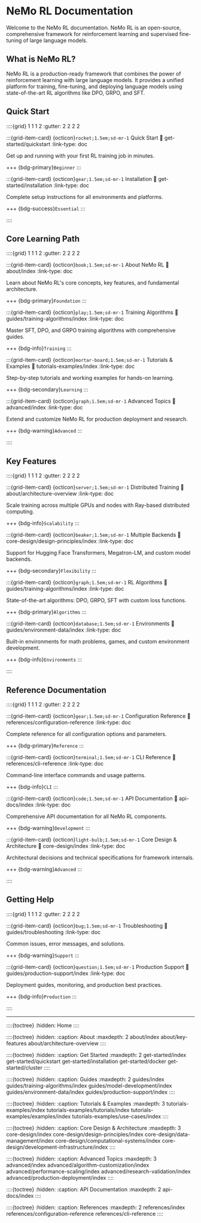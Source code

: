 ﻿---
description: "Explore comprehensive documentation for NeMo RL, including tutorials, guides, and deployment instructions for reinforcement learning with large language models."
tags: ["overview", "quickstart", "getting-started", "reinforcement-learning", "large-language-models"]
categories: ["getting-started"]
---

# NeMo RL Documentation

Welcome to the NeMo RL documentation. NeMo RL is an open-source, comprehensive framework for reinforcement learning and supervised fine-tuning of large language models.

## What is NeMo RL?

NeMo RL is a production-ready framework that combines the power of reinforcement learning with large language models. It provides a unified platform for training, fine-tuning, and deploying language models using state-of-the-art RL algorithms like DPO, GRPO, and SFT.

## Quick Start

::::{grid} 1 1 1 2
:gutter: 2 2 2 2

:::{grid-item-card} {octicon}`rocket;1.5em;sd-mr-1` Quick Start
:link: get-started/quickstart
:link-type: doc

Get up and running with your first RL training job in minutes.

+++
{bdg-primary}`Beginner`
:::

:::{grid-item-card} {octicon}`gear;1.5em;sd-mr-1` Installation
:link: get-started/installation
:link-type: doc

Complete setup instructions for all environments and platforms.

+++
{bdg-success}`Essential`
:::

::::

## Core Learning Path

::::{grid} 1 1 1 2
:gutter: 2 2 2 2

:::{grid-item-card} {octicon}`book;1.5em;sd-mr-1` About NeMo RL
:link: about/index
:link-type: doc

Learn about NeMo RL's core concepts, key features, and fundamental architecture.

+++
{bdg-primary}`Foundation`
:::

:::{grid-item-card} {octicon}`play;1.5em;sd-mr-1` Training Algorithms
:link: guides/training-algorithms/index
:link-type: doc

Master SFT, DPO, and GRPO training algorithms with comprehensive guides.

+++
{bdg-info}`Training`
:::

:::{grid-item-card} {octicon}`mortar-board;1.5em;sd-mr-1` Tutorials & Examples
:link: tutorials-examples/index
:link-type: doc

Step-by-step tutorials and working examples for hands-on learning.

+++
{bdg-secondary}`Learning`
:::

:::{grid-item-card} {octicon}`graph;1.5em;sd-mr-1` Advanced Topics
:link: advanced/index
:link-type: doc

Extend and customize NeMo RL for production deployment and research.

+++
{bdg-warning}`Advanced`
:::

::::

## Key Features

::::{grid} 1 1 1 2
:gutter: 2 2 2 2

:::{grid-item-card} {octicon}`server;1.5em;sd-mr-1` Distributed Training
:link: about/architecture-overview
:link-type: doc

Scale training across multiple GPUs and nodes with Ray-based distributed computing.

+++
{bdg-info}`Scalability`
:::

:::{grid-item-card} {octicon}`beaker;1.5em;sd-mr-1` Multiple Backends
:link: core-design/design-principles/index
:link-type: doc

Support for Hugging Face Transformers, Megatron-LM, and custom model backends.

+++
{bdg-secondary}`Flexibility`
:::

:::{grid-item-card} {octicon}`graph;1.5em;sd-mr-1` RL Algorithms
:link: guides/training-algorithms/index
:link-type: doc

State-of-the-art algorithms: DPO, GRPO, SFT with custom loss functions.

+++
{bdg-primary}`Algorithms`
:::

:::{grid-item-card} {octicon}`database;1.5em;sd-mr-1` Environments
:link: guides/environment-data/index
:link-type: doc

Built-in environments for math problems, games, and custom environment development.

+++
{bdg-info}`Environments`
:::

::::

## Reference Documentation

::::{grid} 1 1 1 2
:gutter: 2 2 2 2

:::{grid-item-card} {octicon}`gear;1.5em;sd-mr-1` Configuration Reference
:link: references/configuration-reference
:link-type: doc

Complete reference for all configuration options and parameters.

+++
{bdg-primary}`Reference`
:::

:::{grid-item-card} {octicon}`terminal;1.5em;sd-mr-1` CLI Reference
:link: references/cli-reference
:link-type: doc

Command-line interface commands and usage patterns.

+++
{bdg-info}`CLI`
:::

:::{grid-item-card} {octicon}`code;1.5em;sd-mr-1` API Documentation
:link: api-docs/index
:link-type: doc

Comprehensive API documentation for all NeMo RL components.

+++
{bdg-warning}`Development`
:::

:::{grid-item-card} {octicon}`light-bulb;1.5em;sd-mr-1` Core Design & Architecture
:link: core-design/index
:link-type: doc

Architectural decisions and technical specifications for framework internals.

+++
{bdg-warning}`Advanced`
:::

::::

## Getting Help

::::{grid} 1 1 1 2
:gutter: 2 2 2 2

:::{grid-item-card} {octicon}`bug;1.5em;sd-mr-1` Troubleshooting
:link: guides/troubleshooting
:link-type: doc

Common issues, error messages, and solutions.

+++
{bdg-warning}`Support`
:::

:::{grid-item-card} {octicon}`question;1.5em;sd-mr-1` Production Support
:link: guides/production-support/index
:link-type: doc

Deployment guides, monitoring, and production best practices.

+++
{bdg-info}`Production`
:::

::::

---

::::{toctree}
:hidden:
Home <self>
::::

::::{toctree}
:hidden:
:caption: About 
:maxdepth: 2
about/index
about/key-features
about/architecture-overview
:::: 

::::{toctree}
:hidden:
:caption: Get Started
:maxdepth: 2
get-started/index
get-started/quickstart
get-started/installation
get-started/docker
get-started/cluster
:::: 

::::{toctree}
:hidden:
:caption: Guides
:maxdepth: 2
guides/index
guides/training-algorithms/index
guides/model-development/index
guides/environment-data/index
guides/production-support/index
:::: 

::::{toctree}
:hidden:
:caption: Tutorials & Examples
:maxdepth: 3
tutorials-examples/index
tutorials-examples/tutorials/index
tutorials-examples/examples/index
tutorials-examples/use-cases/index
:::: 

::::{toctree}
:hidden:
:caption: Core Design & Architecture
:maxdepth: 3
core-design/index
core-design/design-principles/index
core-design/data-management/index
core-design/computational-systems/index
core-design/development-infrastructure/index
:::: 

::::{toctree}
:hidden:
:caption: Advanced Topics
:maxdepth: 3
advanced/index
advanced/algorithm-customization/index
advanced/performance-scaling/index
advanced/research-validation/index
advanced/production-deployment/index
:::: 

::::{toctree}
:hidden:
:caption: API Documentation
:maxdepth: 2
api-docs/index
:::: 

::::{toctree}
:hidden:
:caption: References
:maxdepth: 2
references/index
references/configuration-reference
references/cli-reference
::::
